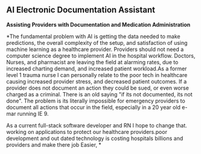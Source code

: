 ## AI Electronic Documentation Assistant

**Assisting Providers with Documentation and Medication Administration**

*The fundamental problem with AI is getting the data needed to make predictions, the overall complexity of the setup, and satisfaction of using machine learning as a healthcare provider. Providers should not need a computer science degree to implement AI in the hospital workflow. 
Doctors, Nurses, and pharmacist are leaving the field at alarming rates, due to increased charting demand, and increased patient
workload.As a former level 1 trauma nurse I can personally relate to the poor tech in healthcare causing increased provider stress, and decreased patient outcomes. If a provider does not document an action they could be sued, or even worse charged as a criminal. There is an old saying "if its not documented, its not done". The problem is its literally impossible for emergency providers to document all actions that occur in the field, especially in a 20 year old e-mar running IE 9. 



As a current full-stack software developer and RN  I hope to change that. working on applications to protect our healthcare providers.poor development and out dated technology is costing hospitals billions and providers  and make there job Easier, 
*